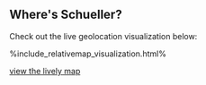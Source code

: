 ## Where's Schueller?

Check out the live geolocation visualization below:

%include_relativemap_visualization.html%

[view the lively map](map_visualization.html)




